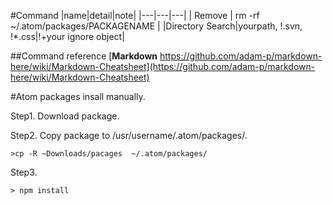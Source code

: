 #Command
|name|detail|note|
|---|---|---|
| Remove | rm -rf ~/.atom/packages/PACKAGENAME |
|Directory Search|yourpath, !.svn, !*.css|!+your ignore object|

##Command reference
[**Markdown** https://github.com/adam-p/markdown-here/wiki/Markdown-Cheatsheet](https://github.com/adam-p/markdown-here/wiki/Markdown-Cheatsheet)

#Atom packages insall manually.

Step1. Download package.

Step2. Copy package to /usr/username/.atom/packages/. 
```
>cp -R ~Downloads/pacages  ~/.atom/packages/
```

Step3. 
```
> npm install
```
